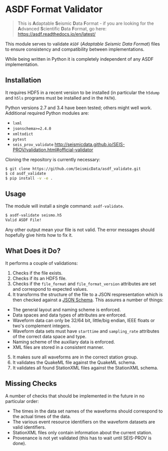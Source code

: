 # ASDF Format Validator

> This is **A**daptable **S**eismic **D**ata **F**ormat - if you are looking for the **A**dvanced **S**cientific **D**ata **F**ormat, go here: https://asdf.readthedocs.io/en/latest/


This module serves to validate `ASDF` (*Adaptable Seismic Data Format*) files to
ensure consistency and compatibility between implementations.

While being written in Python it is completely independent of any ASDF
implementation.

## Installation

It requires HDF5 in a recent version to be installed (in particular the
`h5dump` and `h5ls` programs must be installed and in the `PATH`).

Python versions 2.7 and 3.4 have been tested; others might well work.
Additional required Python modules are:

* `lxml`
* `jsonschema>=2.4.0`
* `xmltodict`
* `pytest`
* `seis_prov_validate` http://seismicdata.github.io/SEIS-PROV/validation.html#official-validator


Cloning the repository is currently necessary:


```bash
$ git clone https://github.com/SeismicData/asdf_validate.git
$ cd asdf_validate
$ pip install -v -e .
```

## Usage

The module will install a single command: `asdf-validate`.

```bash
$ asdf-validate seismo.h5
Valid ASDF File!
```

Any other output mean your file is not valid. The error messages should hopefully give hints how to fix it.


## What Does it Do?

It performs a couple of validations:

1. Checks if the file exists.
2. Checks if its an HDF5 file.
3. Checks if the `file_format` and `file_format_version` attributes are set and correspond to expected values.
4. It transforms the structure of the file to a JSON respresentation which is then checked against a [JSON Schema](http://json-schema.org/). This assures a number of things:
  * The general layout and naming scheme is enforced.
  * Data spaces and data types of attributes are enforced.
  * Waveform data can only be 32/64 bit, little/big endian, IEEE floats or two's complement integers.
  * Waveform data sets must have `starttime` and `sampling_rate` attributes of the correct data space and type.
  * Naming scheme of the auxiliary data is enforced.
  * XML files are stored in a consistent manner.
5. It makes sure all waveforms are in the correct station group.
6. It validates the QuakeML file against the QuakeML schema.
7. It validates all found StationXML files against the StationXML schema.


## Missing Checks

A number of checks that should be implemented in the future in no particular order:

* The times in the data set names of the waveforms should correspond to the actual times of the data.
* The various event resource identifiers on the waveform datasets are valid identifiers.
* StationXML files only contain information about the current station.
* Provenance is not yet validated (this has to wait until SEIS-PROV is done).
